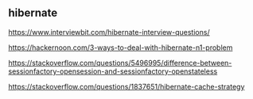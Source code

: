 ## hibernate
https://www.interviewbit.com/hibernate-interview-questions/

https://hackernoon.com/3-ways-to-deal-with-hibernate-n1-problem

https://stackoverflow.com/questions/5496995/difference-between-sessionfactory-opensession-and-sessionfactory-openstateless

https://stackoverflow.com/questions/1837651/hibernate-cache-strategy
